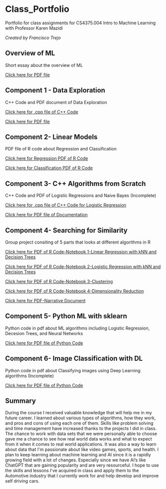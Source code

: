 # Class_Portfolio
Portfolio for class assignments for CS4375.004 Intro to Machine Learning with Professor Karen Mazidi

*Created by Francisco Trejo*

## Overview of ML
Short essay about the overview of ML

[Click here for PDF file](ftrejo_CS4375.004_overview_of_ml.pdf)

## Component 1 - Data Exploration 
C++ Code and PDF document of Data Exploration

[Click here for .cpp file of C++ Code](ftrejo_comp1_dataexploration.cpp)

[Click here for PDF file](ftrejo_CS4375.004_PortfolioComponent1_Data_Exploration.pdf)

## Component 2- Linear Models
PDF file of R code about Regression and Classification

[Click here for Regression PDF of R Code](Regression.pdf)

[Click here for Classification PDF of R Code](Classification.pdf)

## Component 3- C++ Algorithms from Scratch
C++ Code and PDF of Logistic Regressions and Naive Bayes (Incomplete)

[Click here for .cpp file of C++ Code for Logistic Regression](LogisticRegression.cpp)

[Click here for PDF file of Documentation](ftrejo_CS4375.004_PortfolioComponent3_MLScratch.pdf)

## Component 4- Searching for Similarity
Group project consiting of 5 parts that looks at different algorithms in R

[Click here for PDF of R Code-Notebook 1-Linear Regression with kNN and Decision Trees ](Notebook-1.pdf)

[Click here for PDF of R Code-Notebook 2-Logistic Regression with kNN and Decision Trees ](notebook-2-classification.pdf)

[Click here for PDF of R Code-Notebook 3-Clustering ](SimilarityAndEnsembleClustering.pdf)

[Click here for PDF of R Code-Notebook 4-Dimensionality Reduction ](Notebook-4-Dimensionality-Reduction.pdf)

[Click here for PDF-Narrative Document ](SearchingforSimilarity.pdf)

## Component 5- Python ML with sklearn
Python code in pdf about ML algorithms including Logistic Regression, Decesion Trees, and Neural Networks

[Click here for PDF file of Python Code](sklearnml.pdf)

## Component 6- Image Classification with DL
Python code in pdf about Classifying images using Deep Learning algorithms (Incomplete)

[Click here for PDF file of Python Code]()

## Summary
During the course I received valuable knowledge that will help me in my future career. I learned about various types of algorithms, how they work, and pros and cons of using each one of them. Skills like problem solving and time management have increased thanks to the projects I did in class. The chance to work with data sets that we were personally able to choose gave me a chance to see how real world data works and what to expect from it when it comes to real world applications. It was also a way to learn about data that I'm passionate about like video games, sports, and health. I plan to keep learning about machine learning and AI since it is a rapidly growing field with a lot of changes. Especially since we have AI’s like ChatGPT that are gaining popularity and are very resourceful. I hope to use the skills and lessons I've acquired in class and apply them to the Automotive industry that I currently work for and help develop and improve self driving cars. 












